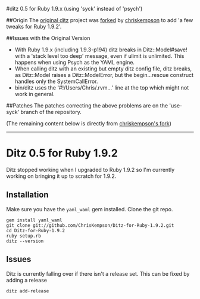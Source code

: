 #ditz 0.5 for Ruby 1.9.x (using 'syck' instead of 'psych')

##Origin
The [original ditz](http://gitorious.org/projects/ditz) project was [forked](https://github.com/chriskempson/Ditz-for-Ruby-1.9.2)
by [chriskempson](https://github.com/chriskempson) to add 'a few tweaks for Ruby 1.9.2'.

##Issues with the Original Version

* With Ruby 1.9.x (including 1.9.3-p194) ditz breaks in Ditz::Model#save! with a 'stack level too deep' message, even if ulimit is unlimited. This happens when using Psych as the YAML engine. 
* When calling ditz with an existing but empty ditz config file, ditz breaks, as Ditz::Model raises a Ditz::ModelError, but the begin...rescue construct handles only the SystemCallError.
* bin/ditz uses the '#!/Users/Chris/.rvm...' line at the top which might not work in general.

##Patches
The patches correcting the above problems are on the 'use-syck' branch of the repository.


(The remaining content below is directly from [chriskempson's fork](https://github.com/chriskempson/Ditz-for-Ruby-1.9.2))

-----

# Ditz 0.5 for Ruby 1.9.2
Ditz stopped working when I upgraded to Ruby 1.9.2 so I'm currently working on bringing it up to scratch for 1.9.2.

## Installation
Make sure you have the `yaml_waml` gem installed. Clone the git repo.
    
    gem install yaml_waml
    git clone git://github.com/ChrisKempson/Ditz-for-Ruby-1.9.2.git
    cd Ditz-for-Ruby-1.9.2
    ruby setup.rb
    ditz --version

## Issues
Ditz is currently falling over if there isn't a release set. This can be fixed by adding a release
    
    ditz add-release
